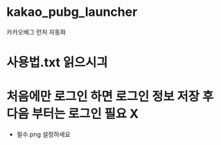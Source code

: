 # kakao_pubg_launcher
카카오배그 런처 자동화

# 사용법.txt 읽으시긔
# 처음에만 로그인 하면 로그인 정보 저장 후 다음 부터는 로그인 필요 X
- 필수.png 설정하세요

